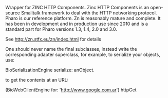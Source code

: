Wrapper for ZINC HTTP Components. Zinc HTTP Components is an open-source Smalltalk framework to deal with the HTTP networking protocol. Pharo is our reference platform. Zn is reasonably mature and complete. It has been in development and in production use since 2010 and is a standard part for Pharo versions 1.3, 1.4, 2.0 and 3.0. 

See http://zn.stfx.eu/zn/index.html for details

One should never name the final subclasses, instead write the corresponding adapter superclass, for example, to serialize your objects, use:

BioSerializationEngine serialize: anObject.

to get the contents at an URL:

(BioWebClientEngine for: 'http://www.google.com.ar') httpGet
